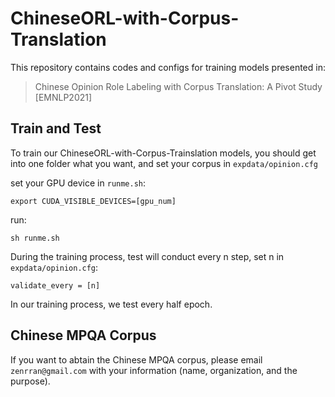 # ChineseORL-with-Corpus-Translation

This repository contains codes and configs for training models presented in: 

>Chinese Opinion Role Labeling with Corpus Translation: A Pivot Study [EMNLP2021]

## Train and Test
To train our ChineseORL-with-Corpus-Trainslation models, you should get into one folder what you want, and set your corpus in `expdata/opinion.cfg`

set your GPU device in `runme.sh`:
```
export CUDA_VISIBLE_DEVICES=[gpu_num]
```
run:
```
sh runme.sh
```
During the training process, test will conduct every n step, set n in `expdata/opinion.cfg`:
```
validate_every = [n]
```
In our training process, we test every half epoch.

## Chinese MPQA Corpus
If you want to abtain the Chinese MPQA corpus, please email `zenrran@gmail.com` with your information (name, organization, and the purpose).